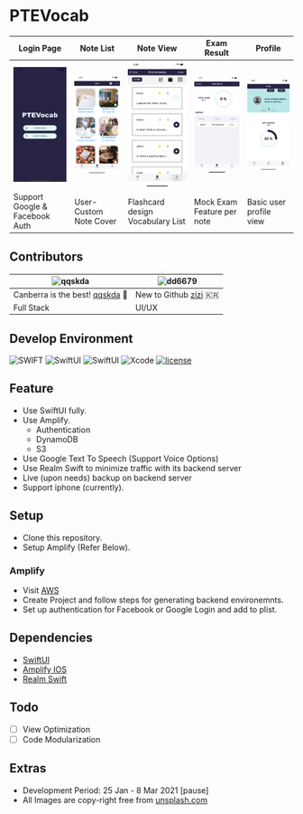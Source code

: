 # PTEVocab

| Login Page  |  Note List    | Note View   |  Exam Result    | Profile |
| ---------- | ------------- | -------------- | ------------------- | ----- |
| ![](/docs/images/login/main.png)  |  ![](/docs/images/note/columns.png)  | ![](/docs/images/note/play.png)  | ![](/docs/images/exam/result.png) | ![](/docs/images/exam/profileExam.png)  |
| Support Google & Facebook Auth | User-Custom Note Cover | Flashcard design Vocabulary List | Mock Exam Feature per note| Basic user profile view|

## Contributors

| ![qqskda](https://avatars.githubusercontent.com/u/27459480?s=460&u=1ddee5601cabb22d1ed5859157212a8b5650981b&v=4) | ![dd6679](https://avatars.githubusercontent.com/u/35446851?s=460&v=4)
| ------------------------------------------------------------ | ------------------------------------------------------------
| Canberra is the best! [qqskda](https://github.com/qqskda) 🦘      | New to Github [zizi](https://github.com/dd6679) 🇰🇷 |
| Full Stack                                 | UI/UX                                |


## Develop Environment

![SWIFT](https://img.shields.io/static/v1?style=for-the-badge&logo=swift&message=SWIFT5&label=&color=FA7343&labelColor=000000) ![SwiftUI](https://img.shields.io/badge/use-swiftui-blue.svg?style=for-the-badge) ![SwiftUI](https://img.shields.io/badge/use-Amplify_ios-orange.svg?style=for-the-badge) ![Xcode](https://img.shields.io/badge/Xcode-12.4-blue.svg?style=for-the-badge) [![license](https://img.shields.io/github/license/sgr-ksmt/FireTodo.svg?style=for-the-badge)](https://github.com/sgr-ksmt/FireTodo/blob/master/LICENSE)

## Feature

- Use SwiftUI fully.
- Use Amplify.
  - Authentication
  - DynamoDB
  - S3
- Use Google Text To Speech (Support Voice Options)
- Use Realm Swift to minimize traffic with its backend server
- Live (upon needs) backup on backend server
- Support iphone (currently).

## Setup

- Clone this repository.
- Setup Amplify (Refer Below).

### Amplify

- Visit [AWS](https://aws.amazon.com/getting-started/hands-on/build-ios-app-amplify/)
- Create Project and follow steps for generating backend environemnts.
- Set up authentication for Facebook or Google Login and add to plist.

## Dependencies

- [SwiftUI](https://developer.apple.com/xcode/swiftui/)
- [Amplify IOS](https://github.com/aws-amplify/amplify-ios)
- [Realm Swift](https://github.com/realm/realm-cocoa)

## Todo
 - [ ] View Optimization
 - [ ] Code Modularization

## Extras
 - Development Period: 25 Jan - 8 Mar 2021 [pause]
 - All Images are copy-right free from [unsplash.com](https://unsplash.com/)
